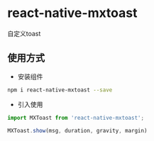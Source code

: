 # react-native-mxtoast
自定义toast

## 使用方式
- 安装组件

```bash
npm i react-native-mxtoast --save
```

- 引入使用

```jsx harmony
import MXToast from 'react-native-mxtoast';

MXToast.show(msg, duration, gravity, margin)
```